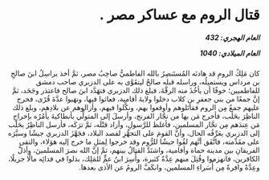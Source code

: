 <h1 dir="rtl">قتال الروم مع عساكر مصر .</h1>

<h5 dir="rtl">العام الهجري:  432

العام الميلادي: 1040

</h5>

<p dir="rtl">كان مَلِكُ الرومِ قد هادنَه المُستَنصِرُ بالله الفاطميُّ صاحِبُ مصر، ثمَّ أخذ يراسِلُ ابنَ صالحِ بن مرداس ويستميلُه، وراسله قبله صالحٌ ليتقَوَّى به على الدزبري صاحب دمشق للفاطميين؛ خوفًا أن يأخُذَ منه الرقَّةَ، فبلغ ذلك الدزبري فتهَدَّد ابنَ صالح فاعتذر وجَحَد، ثمَّ إنَّ جمعًا من بني جعفرِ بنِ كلاب دخلوا ولايةَ أفامية، فعاثوا فيها، ونهَبوا عدَّةَ قُرًى، فخرج عليهم جمعٌ مِن الروم فقاتَلوهم وأوقعوا بهم، ونكَّلوا فيهم، وأزالوهم عن بلادِهم، وبلغ ذلك الناظِرَ بحَلَب، فأخرج مَن بها من تجَّار الفرنج، وأرسلَ إلى المتولِّي بأنطاكيةَ يأمُرُه بإخراجِ مَن عِندَهم مِن تجَّار المسلمين، فأغلظ للرَّسولِ، وأراد قتْلَه، ثمَّ ترَكَه، فأرسل الناظِرُ بحَلَب إلى الدزبري يعَرِّفُه الحال، وأنَّ القومَ على التجهُّزِ لقصد البلاد، فجَهَّزَ الدزبري جيشًا وسيَّرَه على مقَدِّمته، فاتَّفَق أنَّهم لقُوا جيشًا للرُّوم وقد خرجوا لِمثلِ ما خرج إليه هؤلاء، والتقى الفريقانِ بين مدينة حماة وأفامية، واشتَدَّ القتالُ بينهم، ثمَّ إنَّ الله نصرَ المسلمينَ، وأذلَّ الكافرين، فانهزموا وقُتِلَ منهم عِدَّةٌ كثيرة، وأُسِرَ ابنُ عمٍّ للمَلِك، بذلوا في فدائِه مالًا جزيلًا، وعِدَّةً وافرةً مِن أُسَراءِ المسلمين، وانكَفَّ الرومُ عن الأذى بعدها.</p></br>

